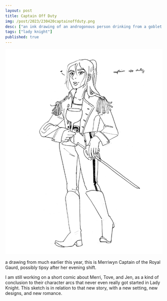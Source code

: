 ```yaml
---
layout: post
title: Captain Off Duty
img: /post/2023/230420captainoffduty.png
desc: ["an ink drawing of an androgonous person drinking from a goblet in an unbuttoned victorian gaurd uniform."]
tags: ["lady knight"]
published: true
---
```


<a href="/assets/img/post/2023/230420captainoffduty.png"><img src="/assets/img/post/2023/230420captainoffduty.png"></a>

a drawing from much earlier this year, this is Merriwyn Captain of the Royal Gaurd, possibly tipsy after her evening shift.

I am still working on a short comic about Merri, Tove, and Jen, as a kind of conclusion to their character arcs that never even really got started in Lady Knight. This sketch is in relation to that new story, with a new setting, new designs, and new romance.
